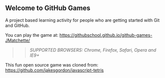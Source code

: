 ## Welcome to GitHub Games

A project based learning activity for people who are getting started with Git and GitHub.

You can play the game at: https://githubschool.github.io/github-games-JMatchette/

>> _*SUPPORTED BROWSERS*: Chrome, Firefox, Safari, Opera and IE9+_

This fun open source game was cloned from: https://github.com/jakesgordon/javascript-tetris
